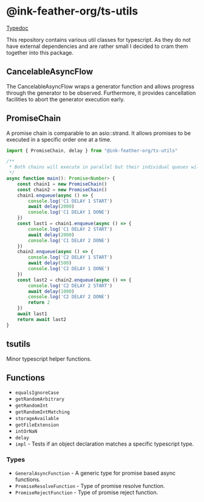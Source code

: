 # @ink-feather-org/ts-utils

[Typedoc](https://ink-feather-org.github.io/ts-utils/)

This repository contains various util classes for typescript.
As they do not have external dependencies and are rather small I decided to cram them together into this package.

## CancelableAsyncFlow

The CancelableAsyncFlow wraps a generator function and allows progress through the generator to be observed.
Furthermore, it provides cancellation facilities to abort the generator execution early.

## PromiseChain

A promise chain is comparable to an asio::strand.
It allows promises to be executed in a specific order one at a time.

```typescript
import { PromiseChain, delay } from "@ink-feather-org/ts-utils"

/**
 * Both chains will execute in parallel but their individual queues will execute synchronously.
 */
async function main(): Promise<Number> {
    const chain1 = new PromiseChain()
    const chain2 = new PromiseChain()
    chain1.enqueue(async () => {
        console.log('C1 DELAY 1 START')
        await delay(2000)
        console.log('C1 DELAY 1 DONE')
    })
    const last1 = chain1.enqueue(async () => {
        console.log('C1 DELAY 2 START')
        await delay(2000)
        console.log('C1 DELAY 2 DONE')
    })
    chain2.enqueue(async () => {
        console.log('C2 DELAY 1 START')
        await delay(500)
        console.log('C2 DELAY 1 DONE')
    })
    const last2 = chain2.enqueue(async () => {
        console.log('C2 DELAY 2 START')
        await delay(1000)
        console.log('C2 DELAY 2 DONE')
        return 2
    })
    await last1
    return await last2
}
```

## tsutils

Minor typescript helper functions.

## Functions

* `equalsIgnoreCase`
* `getRandomArbitrary`
* `getRandomInt`
* `getRandomIntMatching`
* `storageAvailable`
* `getFileExtension`
* `intOrNaN`
* `delay`
* `impl` - Tests if an object declaration matches a specific typescript type.

### Types

* `GeneralAsyncFunction` - A generic type for promise based async functions.
* `PromiseResolveFunction` - Type of promise resolve function.
* `PromiseRejectFunction` - Type of promise reject function.
